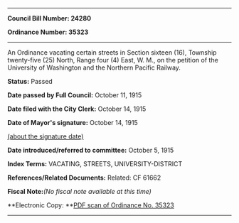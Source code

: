

********

**Council Bill Number: 24280**
   
**Ordinance Number: 35323**
********

 An Ordinance vacating certain streets in Section sixteen (16), Township twenty-five (25) North, Range four (4) East, W. M., on the petition of the University of Washington and the Northern Pacific Railway.

**Status:** Passed
   
**Date passed by Full Council:** October 11, 1915
   
**Date filed with the City Clerk:** October 14, 1915
   
**Date of Mayor's signature:** October 14, 1915
   
[(about the signature date)](/~public/approvaldate.htm)
   
   
   
**Date introduced/referred to committee:** October 5, 1915
   
   
**Index Terms:** VACATING, STREETS, UNIVERSITY-DISTRICT

**References/Related Documents:** Related: CF 61662

**Fiscal Note:**_(No fiscal note available at this time)_

**Electronic Copy: **[PDF scan of Ordinance No. 35323](/~archives/Ordinances/Ord_35323.pdf)

********

